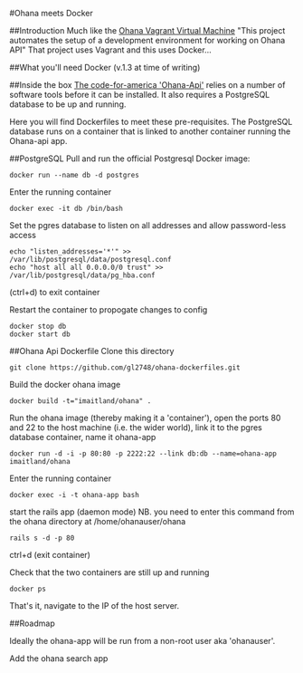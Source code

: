#Ohana meets Docker

##Introduction
Much like the [Ohana Vagrant Virtual Machine](https://github.com/codeforamerica/ohana-api-dev-box) "This project automates the setup of a development environment for working on Ohana API" That project uses Vagrant and this uses Docker...

##What you'll need
Docker (v.1.3 at time of writing)

##Inside the box
[The code-for-america 'Ohana-Api'](https://github.com/codeforamerica/ohana-api/blob/master/INSTALL.md) relies on a number of software tools before it can be installed. It also requires a PostgreSQL database to be up and running.

Here you will find Dockerfiles to meet these pre-requisites. The PostgreSQL database runs on a container that is linked to another container running the Ohana-api app. 

##PostgreSQL 
Pull and run the official Postgresql Docker image:
```
docker run --name db -d postgres
```
Enter the running container
```
docker exec -it db /bin/bash
```
Set the pgres database to listen on all addresses and allow password-less access
```
echo "listen_addresses='*'" >> /var/lib/postgresql/data/postgresql.conf
echo "host all all 0.0.0.0/0 trust" >> /var/lib/postgresql/data/pg_hba.conf
```
(ctrl+d) to exit container


Restart the container to propogate changes to config
```
docker stop db
docker start db
```

##Ohana Api Dockerfile
Clone this directory
```
git clone https://github.com/gl2748/ohana-dockerfiles.git
```
Build the docker ohana image
```
docker build -t="imaitland/ohana" . 
```
Run the ohana image (thereby making it a 'container'), open the ports 80 and 22 to the host machine (i.e. the wider world), link it to the pgres database container, name it ohana-app  
```
docker run -d -i -p 80:80 -p 2222:22 --link db:db --name=ohana-app imaitland/ohana
```
Enter the running container
```
docker exec -i -t ohana-app bash
```
start the rails app (daemon mode) NB. you need to enter this command from the ohana directory at /home/ohanauser/ohana
```
rails s -d -p 80
```
ctrl+d (exit container)


Check that the two containers are still up and running
```
docker ps
```

That's it, navigate to the IP of the host server.  

##Roadmap

Ideally the ohana-app will be run from a non-root user aka 'ohanauser'.

Add the ohana search app
